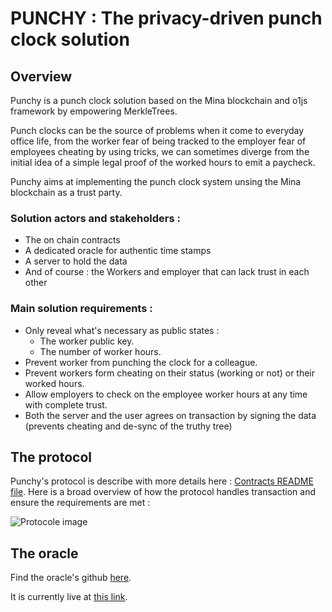 # PUNCHY : The privacy-driven punch clock solution

## Overview

Punchy is a punch clock solution based on the Mina blockchain and o1js framework by empowering MerkleTrees.

Punch clocks can be the source of problems when it come to everyday office life, from the worker
fear of being tracked to the employer fear of employees cheating by using tricks,
we can sometimes diverge from the initial idea of a simple legal proof of the worked
hours to emit a paycheck.

Punchy aims at implementing the punch clock system unsing the Mina blockchain as a trust party.

### Solution actors and stakeholders :
- The on chain contracts
- A dedicated oracle for authentic time stamps
- A server to hold the data
- And of course : the Workers and employer that can lack trust in each other

### Main solution requirements :

- Only reveal what's necessary as public states :
  - The worker public key.
  - The number of worker hours.
- Prevent worker from punching the clock for a colleague.
- Prevent workers form cheating on their status (working or not) or their worked hours.
- Allow employers to check on the employee worker hours at any time with complete trust.
- Both the server and the user agrees on transaction by signing the data (prevents cheating and de-sync of the truthy tree)

## The protocol

Punchy's protocol is describe with more details here : [Contracts README file](./contracts/README.md). Here is a broad overview of how the protocol handles transaction and ensure the requirements are met :

![Protocole image](https://image.noelshack.com/fichiers/2024/40/6/1728111893-capture-d-cran-du-2024-10-05-09-04-03.png)

## The oracle

Find the oracle's github [here](https://github.com/0BAB1/punchy-oracle).

It is currently live at [this link](https://punchoracle.netlify.app/.netlify/functions/api).